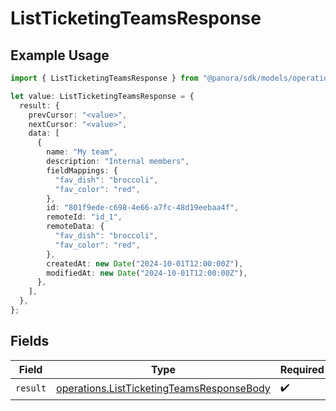 # ListTicketingTeamsResponse

## Example Usage

```typescript
import { ListTicketingTeamsResponse } from "@panora/sdk/models/operations";

let value: ListTicketingTeamsResponse = {
  result: {
    prevCursor: "<value>",
    nextCursor: "<value>",
    data: [
      {
        name: "My team",
        description: "Internal members",
        fieldMappings: {
          "fav_dish": "broccoli",
          "fav_color": "red",
        },
        id: "801f9ede-c698-4e66-a7fc-48d19eebaa4f",
        remoteId: "id_1",
        remoteData: {
          "fav_dish": "broccoli",
          "fav_color": "red",
        },
        createdAt: new Date("2024-10-01T12:00:00Z"),
        modifiedAt: new Date("2024-10-01T12:00:00Z"),
      },
    ],
  },
};
```

## Fields

| Field                                                                                                  | Type                                                                                                   | Required                                                                                               | Description                                                                                            |
| ------------------------------------------------------------------------------------------------------ | ------------------------------------------------------------------------------------------------------ | ------------------------------------------------------------------------------------------------------ | ------------------------------------------------------------------------------------------------------ |
| `result`                                                                                               | [operations.ListTicketingTeamsResponseBody](../../models/operations/listticketingteamsresponsebody.md) | :heavy_check_mark:                                                                                     | N/A                                                                                                    |